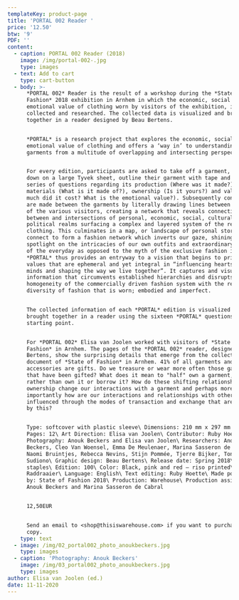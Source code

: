 ```yaml
---
templateKey: product-page
title: 'PORTAL 002 Reader '
price: '12.50'
btw: '9'
PDF: ''
content:
  - caption: PORTAL 002 Reader (2018)
    image: /img/portal-002-.jpg
    type: images
  - text: Add to cart
    type: cart-button
  - body: >-
      *PORTAL 002* Reader is the result of a workshop during the *State of
      Fashion* 2018 exhibition in Arnhem in which the economic, social and
      emotional value of clothing worn by visitors of the exhibition, is
      collected and researched. The collected data is visualized and brought
      together in a reader designed by Beau Bertens.


      *PORTAL* is a research project that explores the economic, social and
      emotional value of clothing and offers a ‘way in’ to understanding
      garments from a multitude of overlapping and intersecting perspectives.


      For every edition, participants are asked to take off a garment, lay it
      down on a large Tyvek sheet, outline their garment with tape and answer a
      series of questions regarding its production (Where was it made?),
      materials (What is it made of?), ownership (Is it yours?) and value (How
      much did it cost? What is the emotional value?). Subsequently connections
      are made between the garments by literally drawing lines between the items
      of the various visitors, creating a network that reveals connections
      between and intersections of personal, economic, social, cultural and
      political realms surfacing a complex and layered system of the reality of
      clothing. This culminates in a map, or landscape of personal stories that
      connect to form a fashion network which inverts our gaze, shining a
      spotlight on the intricacies of our own outfits and extraordinary aspects
      of the everyday as opposed to the myth of the exclusive fashion image.
      *PORTAL* thus provides an entryway to a vision that begins to prioritise
      values that are ephemeral and yet integral in “influencing hearts and
      minds and shaping the way we live together”. It captures and visualises
      information that circumvents established hierarchies and disrupts the
      homogeneity of the commercially driven fashion system with the refreshing
      diversity of fashion that is worn; embodied and imperfect.


      The collected information of each *PORTAL* edition is visualized and
      brought together in a reader using the sixteen *PORTAL* questions as their
      starting point.


      For *PORTAL 002* Elisa van Joolen worked with visitors of *State of
      Fashion* in Arnhem. The pages of the *PORTAL 002* reader, designed by Beau
      Bertens, show the surprising details that emerge from the collective
      document of *State of Fashion* in Arnhem. 41% of all garments and
      accessories are gifts. Do we treasure or wear more often those garments
      that have been gifted? What does it mean to "half" own a garment, share it
      rather than own it or borrow it? How do these shifting relationships to
      ownership change our interactions with a garment and perhaps more
      importantly how are our interactions and relationships with other people
      influenced through the modes of transaction and exchange that are enabled
      by this?


      Type: softcover with plastic sleeve\ Dimensions: 210 mm x 297 mm portrait\
      Pages: 12\ Art Direction: Elisa van Joolen\ Contributor: Ruby Hoette\
      Photography: Anouk Beckers and Elisa van Joolen\ Researchers: Anouk
      Beckers, Cleo Van Woensel, Emma De Meulenaer, Marina Sasseron de Cabral,
      Naomi Bruintjes, Rebecca Nevins, Stijn Pommée, Tjerre Bijker, Tonya
      Sudiono\ Graphic design: Beau Bertens\ Release date: Spring 2018\ Binding:
      staples\ Edition: 100\ Color: Black, pink and red – riso printed\ Printer:
      Raddraaier\ Language: English\ Text editing: Ruby Hoette\ Made possible
      by: State of Fashion 2018\ Production: Warehouse\ Production assistants:
      Anouk Beckers and Marina Sasseron de Cabral


      12,50EUR


      Send an email to <shop@thisiswarehouse.com> if you want to purchase a
      copy.
    type: text
  - image: /img/02_portal002_photo_anoukbeckers.jpg
    type: images
  - caption: 'Photography: Anouk Beckers'
    image: /img/03_portal002_photo_anoukbeckers.jpg
    type: images
author: Elisa van Joolen (ed.)
date: 11-11-2020
---
```


